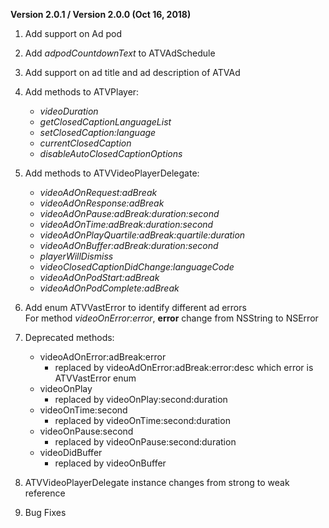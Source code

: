 **Version 2.0.1 / Version 2.0.0 (Oct 16, 2018)**

1. Add support on Ad pod  
2. Add *adpodCountdownText* to ATVAdSchedule  
3. Add support on ad title and ad description of ATVAd  
4. Add methods to ATVPlayer:   
    - *videoDuration*
    - *getClosedCaptionLanguageList*
    - *setClosedCaption:language*
    - *currentClosedCaption*
    - *disableAutoClosedCaptionOptions* 

5. Add methods to ATVVideoPlayerDelegate: 
    - *videoAdOnRequest:adBreak*
    - *videoAdOnResponse:adBreak*
    - *videoAdOnPause:adBreak:duration:second*
    - *videoAdOnTime:adBreak:duration:second*
    - *videoAdOnPlayQuartile:adBreak:quartile:duration*
    - *videoAdOnBuffer:adBreak:duration:second*
    - *playerWillDismiss*
    - *videoClosedCaptionDidChange:languageCode*
    - *videoAdOnPodStart:adBreak*
    - *videoAdOnPodComplete:adBreak*

6. Add enum ATVVastError to identify different ad errors  
For method *videoOnError:error*, **error** change from NSString to NSError

7. Deprecated methods:
    - videoAdOnError:adBreak:error 
      - replaced by videoAdOnError:adBreak:error:desc which error is ATVVastError enum
    - videoOnPlay
      - replaced by videoOnPlay:second:duration
    - videoOnTime:second 
      - replaced by videoOnTime:second:duration
    - videoOnPause:second 
      - replaced by videoOnPause:second:duration
    - videoDidBuffer 
      - replaced by videoOnBuffer

8. ATVVideoPlayerDelegate instance changes from strong to weak reference
9. Bug Fixes